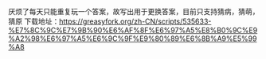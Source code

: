 厌烦了每天只能重复玩一个答案，故写出用于更换答案，目前只支持猜病，猜萌，猜原
下载地址：https://greasyfork.org/zh-CN/scripts/535633-%E7%8C%9C%E7%9B%90%E6%AF%8F%E6%97%A5%E8%B0%9C%E9%A2%98%E6%97%A5%E6%9C%9F%E9%80%89%E6%8B%A9%E5%99%A8
